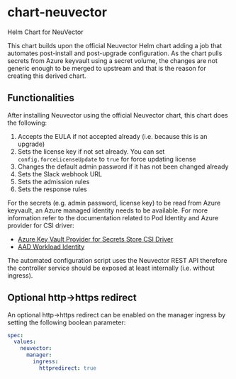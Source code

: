 # chart-neuvector
Helm Chart for NeuVector

This chart builds upon the official Neuvector Helm chart adding a job that automates post-install and post-upgrade configuration.
As the chart pulls secrets from Azure keyvault using a secret volume, the changes are not generic enough to be merged to upstream and that is the reason for creating this derived chart.

## Functionalities
After installing Neuvector using the official Neuvector chart, this chart does the following:

1. Accepts the EULA if not accepted already (i.e. because this is an upgrade)
2. Sets the license key if not set already. You can set `config.forceLicenseUpdate` to `true` for force updating license
3. Changes the default admin password if it has not been changed already
4. Sets the Slack webhook URL
5. Sets the admission rules
6. Sets the response rules

For the secrets (e.g. admin password, license key) to be read from Azure keyvault, an Azure managed identity needs to be available.
For more information refer to the documentation related to Pod Identity and Azure provider for CSI driver:
- [Azure Key Vault Provider for Secrets Store CSI Driver](https://github.com/Azure/secrets-store-csi-driver-provider-azure)
- [AAD Workload Identity](https://github.com/Azure/azure-workload-identity)

The automated configuration script uses the Neuvector REST API therefore the controller service should be exposed at least internally 
(i.e. without ingress).

## Optional http->https redirect
An optional http->https redirect can be enabled on the manager ingress by setting the following boolean parameter:

```yaml
spec:
  values:
    neuvector:
      manager:
        ingress:
          httpredirect: true
```
